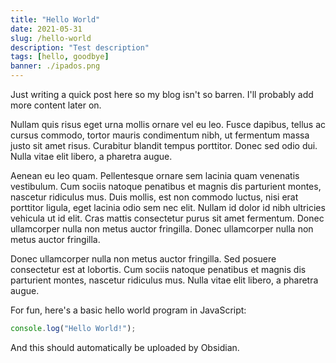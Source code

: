 ```yaml
---
title: "Hello World"
date: 2021-05-31
slug: /hello-world
description: "Test description"
tags: [hello, goodbye]
banner: ./ipados.png
---
```


Just writing a quick post here so my blog isn't so barren. I'll probably add more content later on.

Nullam quis risus eget urna mollis ornare vel eu leo. Fusce dapibus, tellus ac cursus commodo, tortor mauris condimentum nibh, ut fermentum massa justo sit amet risus. Curabitur blandit tempus porttitor. Donec sed odio dui. Nulla vitae elit libero, a pharetra augue.

Aenean eu leo quam. Pellentesque ornare sem lacinia quam venenatis vestibulum. Cum sociis natoque penatibus et magnis dis parturient montes, nascetur ridiculus mus. Duis mollis, est non commodo luctus, nisi erat porttitor ligula, eget lacinia odio sem nec elit. Nullam id dolor id nibh ultricies vehicula ut id elit. Cras mattis consectetur purus sit amet fermentum. Donec ullamcorper nulla non metus auctor fringilla. Donec ullamcorper nulla non metus auctor fringilla.

Donec ullamcorper nulla non metus auctor fringilla. Sed posuere consectetur est at lobortis. Cum sociis natoque penatibus et magnis dis parturient montes, nascetur ridiculus mus. Nulla vitae elit libero, a pharetra augue.

For fun, here's a basic hello world program in JavaScript:

```js
console.log("Hello World!");
```

And this should automatically be uploaded by Obsidian.